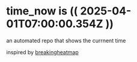 # time_now is (( 2025-04-01T07:00:00.354Z ))

an automated repo that shows the currnent time

inspired by [breakingheatmap](https://github.com/breakingheatmap/breakingheatmap)